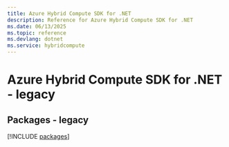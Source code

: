 ```yaml
---
title: Azure Hybrid Compute SDK for .NET
description: Reference for Azure Hybrid Compute SDK for .NET
ms.date: 06/13/2025
ms.topic: reference
ms.devlang: dotnet
ms.service: hybridcompute
---
```

# Azure Hybrid Compute SDK for .NET - legacy
## Packages - legacy
[!INCLUDE [packages](hybrid-compute-index.md)]
